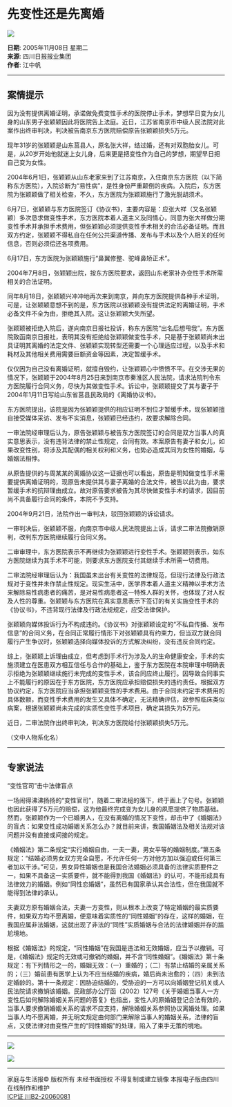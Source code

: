 # 先变性还是先离婚

![](/images/title01.gif)

**日期**: 2005年11月08日 星期二  
**来源**: 四川日报报业集团  
**作者**: 江中帆

---

## 案情提示

因为没有提供离婚证明，承诺做免费变性手术的医院停止手术，梦想早日变为女儿身的山东男子张颖颖因此将医院告上法庭。近日，江苏省南京市中级人民法院对此案作出终审判决，判决被告南京东方医院赔偿原告张颖颖损失5万元。

现年31岁的张颖颖是山东莒县人，原名张大祥，结过婚，还有对双胞胎女儿。可是，从20岁开始他就迷上女儿身，后来更是把变性作为自己的梦想，期望早日把自己变为女性。

2004年6月1日，张颖颖从山东老家来到了江苏南京，入住南京东方医院（以下简称东方医院），入院诊断为“易性病”，是性身份严重颠倒的疾病。入院后，东方医院为张颖颖做了相关检查，不久，东方医院为张颖颖施行了激光脱胡须术。

6月7日，张颖颖与东方医院签订《协议书》，主要内容是：应张大祥（又名张颖颖）多次恳求做变性手术，东方医院本着人道主义及同情心，同意为张大祥做分期变性手术并承担手术费用，但张颖颖必须提供变性手术相关的合法必备证明。而且双方约定，张颖颖不得私自在任何公共渠道传播、发布与手术以及个人相关的任何信息，否则必须偿还各项费用。

6月17日，东方医院为张颖颖施行“鼻翼修整、驼峰鼻矫正术”。

2004年7月8日，张颖颖出院，按东方医院要求，返回山东老家补办变性手术所需相关的合法证明。

同年8月18日，张颖颖兴冲冲地再次来到南京，并向东方医院提供各种手术证明，可是，让张颖颖意想不到的是，东方医院以张颖颖没有提供法定的离婚证明，手术必备文件不全为由，拒绝其入院。这让张颖颖大失所望。

张颖颖被拒绝入院后，遂向南京日报社投诉，称东方医院“出名后想甩我”。东方医院致函南京日报社，表明其没有拒绝给张颖颖做变性手术，只是基于张颖颖尚未出具证明其离婚的法定文件、张颖颖实现转型还需要一个心理适应过程，以及手术和耗材及其他相关费用需要巨额资金等因素，决定暂缓手术。

仅仅因为自己没有离婚证明，就擅自毁约，让张颖颖心中愤愤不平。在交涉无果的情况下，张颖颖于2004年8月25日来到南京市秦淮区人民法院，请求法院判令东方医院履行合同义务，尽快为其做变性手术。诉讼中，张颖颖提交了其与妻子于2004年1月11日写给山东省莒县民政局的《离婚协议书》。

东方医院提出，该院是因为张颖颖提供的相应证明不到位才暂缓手术，现张颖颖擅自接受媒体采访、发布不实消息，张颖颖已经违约，故要求解除合同。

一审法院经审理后认为，原告张颖颖与被告东方医院签订的合同是双方当事人的真实意思表示，没有违背法律的禁止性规定，合同有效。本案原告有妻子和女儿，如果改变性别，将涉及其配偶的相关权利和义务，也势必造成其同为女性的婚姻，与婚姻法相悖。

从原告提供的与周某某的离婚协议这一证据也可以看出，原告是明知做变性手术需要提供离婚证明的，现原告未提供其与妻子离婚的合法文件，被告以此为由，要求暂缓手术的抗辩理由成立。故对原告要求被告为其尽快做变性手术的请求，因目前尚不具备履行合同的条件，本院不予支持。

2004年9月21日，法院作出一审判决，驳回张颖颖的诉讼请求。

一审判决后，张颖颖不服，向南京市中级人民法院提出上诉，请求二审法院撤销原判，改判东方医院继续履行合同义务。

二审审理中，东方医院表示不再继续为张颖颖进行变性手术。张颖颖则表示，如东方医院继续为其手术不可能，则要求东方医院支付其继续手术所需一切费用。

二审法院经审理后认为：我国虽未出台有关变性的法律规范，但现行法律及行政法规对于变性并未作禁止性规定。现实生活中，医学界本着人道主义精神以手术方法来解除易性病患者的痛苦，是对易性病患者这一特殊人群的关怀，也体现了对人权及人性的尊重。张颖颖与东方医院在真实意思表示下签订的有关实施变性手术的《协议书》，不违背现行法律及行政法规规定，应受法律保护。

张颖颖向媒体投诉行为不构成违约。《协议书》对张颖颖设定的“不私自传播、发布信息”的合同义务，在合同正常履行情形下对张颖颖具有约束力，但当双方就合同履行产生争议时，张颖颖选择向媒体投诉的方式解决纠纷，没有违反合同约定。

综上，张颖颖上诉理由成立，但考虑到手术行为涉及人的生命健康安全，手术的实施须建立在医患双方相互信任与合作的基础上，鉴于东方医院在本院审理中明确表示拒绝为张颖颖继续施行未完成的变性手术，该合同应终止履行。因导致合同事实上不能履行的原因在于东方医院，东方医院应承担赔偿损失的违约责任。根据双方协议约定，东方医院应当承担张颖颖变性的手术费用。由于合同未约定手术费用的具体数额，而变性手术费用的发生又具体不确定，无法精确评估，故参照临床类似病案，根据张颖颖尚未完成的实质性变性手术项目，确定其损失为5万元。

近日，二审法院作出终审判决，判决东方医院给付张颖颖损失5万元。

（文中人物系化名）

---

## 专家说法

“变性官司”击中法律盲点

一场闹得沸沸扬扬的“变性官司”，随着二审法槌的落下，终于画上了句号。张颖颖也因此获得了5万元的赔偿，这为他最终完成变为女儿身的夙愿提供了物质基础。然而，张颖颖作为一个已婚男人，在没有离婚的情况下变性，却击中了《婚姻法》的盲点：如果变性成功婚姻关系怎么办？就目前来讲，我国婚姻法及相关法规对该问题并没有直接或间接的规定。

《婚姻法》第二条规定“实行婚姻自由，一夫一妻，男女平等的婚姻制度。”第五条规定：“结婚必须男女双方完全自愿，不允许任何一方对他方加以强迫或任何第三者加以干涉。”可见，男女异性婚姻也是我国合法婚姻必须具备的法律实质要件之一，如果不具备这一实质要件，就不能得到我国《婚姻法》的认可，不能形成具有法律效力的婚姻。例如“同性恋婚姻”，虽然已有国家承认其合法性，但在我国就不能得到法律的承认。

夫妻双方原有婚姻合法，夫妻一方变性，则从根本上改变了特定婚姻的最实质要件，如果双方均不愿离婚，便意味着实质性的“同性婚姻”的存在，这样的婚姻，在我国应属非法婚姻，这就出现了非法的“同性”实质婚姻与合法的法律婚姻并存的尴尬境地。

根据《婚姻法》的规定，“同性婚姻”在我国是违法和无效婚姻，应当予以撤销。可是，《婚姻法》规定的无效或可撤销的婚姻，并不含“同性婚姻”。《婚姻法》第十条规定：有下列情形之一的，婚姻无效：（一）重婚的；（二）有禁止结婚的亲属关系的；（三）婚前患有医学上认为不应当结婚的疾病，婚后尚未治愈的；（四）未到法定婚龄的。第十一条规定：因胁迫结婚的，受胁迫的一方可以向婚姻登记机关或人民法院请求撤销该婚姻。民政部办公厅函（2002）127号《关于婚姻当事人一方变性后如何解除婚姻关系问题的答复》也指出，变性人的原婚姻登记合法有效的，当事人要求撤销婚姻关系的请求不应支持，解除婚姻关系参照协议离婚处理。如果当事人均不愿离婚，并无明文规定由何部门来解除当事人的婚姻关系，法律的盲点，又使法律对由变性产生的“同性婚姻”的处理，陷入了束手无策的境地。

---

![](/images/3b_corner3.jpg)

![](/images/3b_corner4.jpg)

---

家庭与生活报© 版权所有 未经书面授权 不得复制或建立镜像 本报电子版由四川在线制作和维护  
[ICP证 川B2-20060081](http://www.miibeian.gov.cn/)